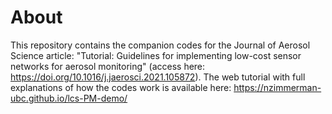 # About
This repository contains the companion codes for the Journal of Aerosol Science article: "Tutorial: Guidelines for implementing low-cost sensor networks for aerosol monitoring" (access here: https://doi.org/10.1016/j.jaerosci.2021.105872). The web tutorial with full explanations of how the codes work is available here: https://nzimmerman-ubc.github.io/lcs-PM-demo/


